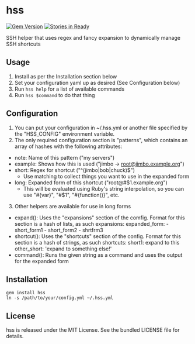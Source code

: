 hss
=========

[![Gem Version](https://badge.fury.io/rb/hss.png)](http://badge.fury.io/rb/hss)
[![Stories in Ready](https://badge.waffle.io/akerl/hss.png)](http://waffle.io/akerl/hss)

SSH helper that uses regex and fancy expansion to dynamically manage SSH shortcuts

## Usage

1. Install as per the Installation section below
2. Set your configuration yaml up as desired (See Configuration below)
3. Run `hss help` for a list of available commands
4. Run `hss $command` to do that thing

## Configuration

1. You can put your configuration in ~/.hss.yml or another file specified by the "HSS\_CONFIG" environment variable.
2. The only required configuration section is "patterns", which contains an array of hashes with the following attributes:
  * note: Name of this pattern ("my servers")
  * example: Shows how this is used ("jimbo -> root@jimbo.example.org")
  * short: Regex for shortcut ("^(jimbo|bob|chuck)$")
    * Use matching to collect things you want to use in the expanded form
  * long: Expanded form of this shortcut ("root@#$1.example.org")
    * This will be evaluated using Ruby's string interpolation, so you can use "#{var}", "#$1", "#{function()}", etc.
3. Other helpers are available for use in long forms
  * expand(): Uses the "expansions" section of the comfig. Format for this section is a hash of lists, as such
    expansions:
        expanded_form:
            - short_form1
            - short_form2
            - shrtfrm3
  * shortcut(): Uses the "shortcuts" section of the config. Format for this section is a hash of strings, as such
    shortcuts:
        short1: expand to this
        other_short: 'expand to something else!'
  * command(): Runs the given string as a command and uses the output for the expanded form

## Installation

    gem install hss
    ln -s /path/to/your/config.yml ~/.hss.yml

## License

hss is released under the MIT License. See the bundled LICENSE file for details.

